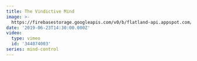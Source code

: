 ```yaml
---
title: The Vindictive Mind
image: >-
  https://firebasestorage.googleapis.com/v0/b/flatland-api.appspot.com/o/sermons%2F793455108.webp?alt=media&token=f19be7cf-db65-47af-89b2-e22db404120a
date: '2019-06-23T14:30:00.000Z'
video:
  type: vimeo
  id: '344074003'
series: mind-control
---
```


